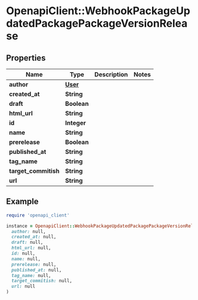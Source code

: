 # OpenapiClient::WebhookPackageUpdatedPackagePackageVersionRelease

## Properties

| Name | Type | Description | Notes |
| ---- | ---- | ----------- | ----- |
| **author** | [**User**](User.md) |  |  |
| **created_at** | **String** |  |  |
| **draft** | **Boolean** |  |  |
| **html_url** | **String** |  |  |
| **id** | **Integer** |  |  |
| **name** | **String** |  |  |
| **prerelease** | **Boolean** |  |  |
| **published_at** | **String** |  |  |
| **tag_name** | **String** |  |  |
| **target_commitish** | **String** |  |  |
| **url** | **String** |  |  |

## Example

```ruby
require 'openapi_client'

instance = OpenapiClient::WebhookPackageUpdatedPackagePackageVersionRelease.new(
  author: null,
  created_at: null,
  draft: null,
  html_url: null,
  id: null,
  name: null,
  prerelease: null,
  published_at: null,
  tag_name: null,
  target_commitish: null,
  url: null
)
```

